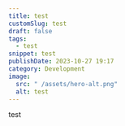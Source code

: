 ```yaml
---
title: test
customSlug: test
draft: false
tags:
  - test
snippet: test
publishDate: 2023-10-27 19:17
category: Development
image:
  src: " /assets/hero-alt.png"
  alt: test
---
```

test